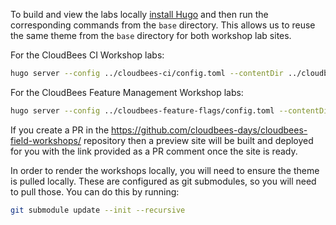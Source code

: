 To build and view the labs locally [install Hugo](https://gohugo.io/getting-started/installing/) and then run the corresponding commands from the `base` directory. This allows us to reuse the same theme from the `base` directory for both workshop lab sites.

For the CloudBees CI Workshop labs:
```sh
hugo server --config ../cloudbees-ci/config.toml --contentDir ../cloudbees-ci/content/
```

For the CloudBees Feature Management Workshop labs: 
```sh
hugo server --config ../cloudbees-feature-flags/config.toml --contentDir ../cloudbees-feature-flags/content/
```

If you create a PR in the https://github.com/cloudbees-days/cloudbees-field-workshops/ repository then a preview site will be built and deployed for you with the link provided as a PR comment once the site is ready. 

In order to render the workshops locally, you will need to ensure the theme is pulled locally. These are configured as git submodules, so you will need to pull those. You can do this by running:

```bash
git submodule update --init --recursive
```